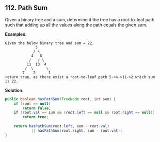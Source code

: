 ## 112. Path Sum

Given a binary tree and a sum, determine if the tree has a root-to-leaf path such that adding up all the values along the path equals the given sum.

**Examples:** 

```
Given the below binary tree and sum = 22,
              5
             / \
            4   8
           /   / \
          11  13  4
         /  \      \
        7    2      1
return true, as there exist a root-to-leaf path 5->4->11->2 which sum is 22.
```

**Solution:**

```java
public boolean hasPathSum(TreeNode root, int sum) {
	if (root == null)
		return false;
	if (root.val == sum && (root.left == null && root.right == null))
		return true;
 
	return hasPathSum(root.left, sum - root.val)
			|| hasPathSum(root.right, sum - root.val);
}
```